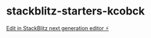 # stackblitz-starters-kcobck

[Edit in StackBlitz next generation editor ⚡️](https://stackblitz.com/~/github.com/krishna-joshi48/stackblitz-starters-kcobck)